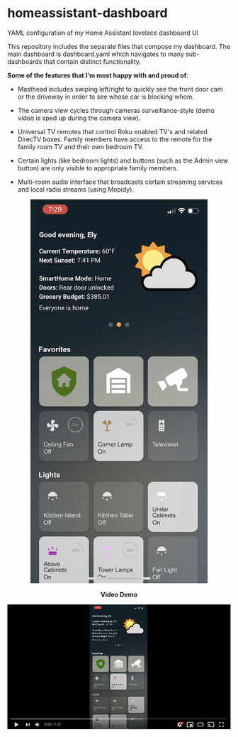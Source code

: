 # homeassistant-dashboard
YAML configuration of my Home Assistant lovelace dashboard UI

This repository includes the separate files that compose my dashboard. The main dashboard is dashboard.yaml which navigates to many sub-dashboards that contain distinct functionality.

__Some of the features that I'm most happy with and proud of__:

* Masthead includes swiping left/right to quickly see the front door cam or the driveway in order to see whose car is blocking whom.

* The camera view cycles through cameras surveillance-style (demo video is sped up during the camera view).

* Universal TV remotes that control Roku enabled TV's and related DirecTV boxes. Family members have access to the remote for the family room TV and their own bedroom TV.

* Certain lights (like bedroom lights) and buttons (such as the Admin view button) are only visible to appropriate family members.

* Multi-room audio interface that broadcasts certain streaming services and local radio streams (using Mopidy).

<p align="center">
  <img src="https://github.com/e1miran/homeassistant-dashboard/blob/main/dashboard-400.png?raw=true" width="400px"/>
</p>
<p align="center">
  <strong>Video Demo</strong>
</p>
<p align="center">
  <a href="https://youtu.be/U0vn1WXByVQ">
    <img src="https://github.com/e1miran/homeassistant-dashboard/blob/main/yt.png" width="600px" />
  </a>
</p>
